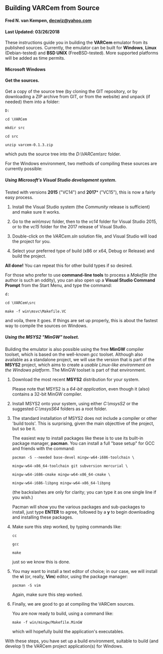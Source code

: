 ## Building VARCem from Source


#### Fred N. van Kempen, <decwiz@yahoo.com>

#### Last Updated: 03/26/2018


These instructions guide you in building the **VARCem** emulator from
its published sources. Currently, the emulator can be built for **Windows**,
**Linux** (Debian-tested) and **BSD UNIX** (FreeBSD-tested). More supported 
platforms will be added as time permits.


#### Microsoft Windows

#### Get the sources.
Get a copy of the source tree (by cloning the GIT repository, or
by downloading a ZIP archive from GIT, or from the website) and
unpack (if needed) them into a folder:

  `D:`
  
  `cd \VARCem`
  
  `mkdir src`
  
  `cd src`
  
  `unzip varcem-0.1.3.zip`

which puts the source tree into the *D:\VARCem\src* folder.

For the Windows environment, two methods of compiling these sources are currently possible:

##### Using Microsoft's Visual Studio development system.
Tested with versions **2015** ("VC14") and **2017*** ("VC15"), this is now a
fairly easy process.

1.  Install the Visual Studio system (the *Community* release is sufficient) and make sure it works.

2.  Go to the *win\msvc* folder, then to the *vc14* folder for Visual Studio 2015, or to the *vc15* folder for the 2017 release of Visual Studio.

3.  Double-click on the *VARCem.sln* solution file, and Visual Studio will load the project for you.

4.  Select your preferred type of build (x86 or x64, Debug or Release) and build the project.

**All done!**  You can repeat this for other build types if so desired.

For those who prefer to use **command-line tools** to process a *Makefile* (the author is such an oddity), you can also open up a **Visual Studio Command Prompt** from the Start Menu, and type the command:

  `d:`

  `cd \VARCem\src`

  `make -f win\msvc\Makefile.VC`
  
and voila, there it goes. If things are set up properly, this is about the fastest way to compile the sources on Windows.

##### Using the MSYS2 "MinGW" toolset.
Building the emulator is also possible using the free **MinGW** compiler toolset, which is based on the well-known *gcc* toolset. Although also available as a standalone project, we will use the version that is part of the **MSYS2** project, which aims to create a *usable Linux-like environment on the Windows platform*. The MinGW toolset is part of that environment.

1.  Download the most recent **MSYS2** distribution for your system.

    Please note that MSYS2 is a *64-bit application*, even though it
    (also) contains a 32-bit MinGW compiler.

2.  Install MSYS2 onto your system, using either *C:\msysS2* or the
    suggested *C:\msysS64* folders as a root folder.

3.  The standard installation of MSYS2 does not include a compiler
    or other 'build tools'. This is surprising, given the main
    objecttive of the project, but so be it.

    The easiest way to install packages like these is to use its
    built-in package manager, **pacman**.  You can install a full
    "base setup" for GCC and friends with the command:

      `pacman -S --needed base-devel mingw-w64-i686-toolchain \`

      `mingw-w64-x86_64-toolchain git subversion mercurial \`

      `mingw-w64-i686-cmake mingw-w64-x86_64-cmake \`

      `mingw-w64-i686-libpng mingw-w64-x86_64-libpng`

    (the backslashes are only for clarity; you can type it as one
    single line if you wish.)

    Pacman will show you the various packages and sub-packages to
    install, just type **ENTER** to agree, followed by a **y** to begin
    downloading and installing these packages.

4.  Make sure this step worked, by typing commands like:

     `cc`

     `gcc`

     `make`

    just so we know this is done.

5.  You may want to install a text editor of choice; in our case, we
    will install the **vi** (or, really, **Vim**) editor, using the package
    manager:

      `pacman -S vim`

    Again, make sure this step worked.

6.  Finally, we are good to go at compiling the VARCem sources.

    You are now ready to build, using a command like:

      `make -f win/mingw/Makefile.MinGW`

    which will hopefully build the application's executables.

With these steps, you have set up a build environment, suitable
to build (and develop !) the VARCem project application(s) for
Windows.

